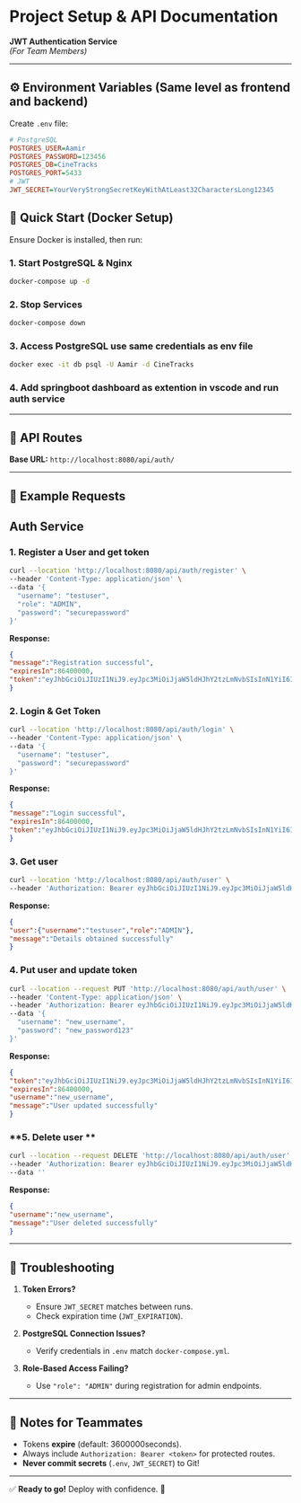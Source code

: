 # **Project Setup & API Documentation**  
**JWT Authentication Service**  
*(For Team Members)*  

---

## **⚙️ Environment Variables (Same level as frontend and backend)**  
Create `.env` file:  
```ini
# PostgreSQL
POSTGRES_USER=Aamir
POSTGRES_PASSWORD=123456
POSTGRES_DB=CineTracks
POSTGRES_PORT=5433
# JWT
JWT_SECRET=YourVeryStrongSecretKeyWithAtLeast32CharactersLong12345
``` 
## **🚀 Quick Start (Docker Setup)**  
Ensure Docker is installed, then run:  

### **1. Start PostgreSQL & Nginx**  
```bash
docker-compose up -d
```  

### **2. Stop Services**  
```bash
docker-compose down
```  

### **3. Access PostgreSQL use same credentials as env file**  
```bash
docker exec -it db psql -U Aamir -d CineTracks
```  

### **4. Add springboot dashboard as extention in vscode and run auth service**  

---

## **🔐 API Routes**  
**Base URL:** `http://localhost:8080/api/auth/`  


---

## **📝 Example Requests**  

## Auth Service

### **1. Register a User and get token**  
```bash
curl --location 'http://localhost:8080/api/auth/register' \
--header 'Content-Type: application/json' \
--data '{
  "username": "testuser",
  "role": "ADMIN",
  "password": "securepassword"
}'
```  

**Response:**  
```json
{
"message":"Registration successful",
"expiresIn":86400000,
"token":"eyJhbGciOiJIUzI1NiJ9.eyJpc3MiOiJjaW5ldHJhY2tzLmNvbSIsInN1YiI6InRlc3R1c2VyIiwiaWF0IjoxNzQzMDk2NjQwLCJleHAiOjE3NDMxODMwNDB9.Too0j6MqDD5U9INXJCv9tsNKM7aBKyqyRZspJIQxjKM"
}
```  

### **2. Login & Get Token**  
```bash
curl --location 'http://localhost:8080/api/auth/login' \
--header 'Content-Type: application/json' \
--data '{
  "username": "testuser",
  "password": "securepassword"
}'
```  
**Response:**  
```json
{
"message":"Login successful",
"expiresIn":86400000,
"token":"eyJhbGciOiJIUzI1NiJ9.eyJpc3MiOiJjaW5ldHJhY2tzLmNvbSIsInN1YiI6InRlc3R1c2VyIiwiaWF0IjoxNzQzMDk2NjQ3LCJleHAiOjE3NDMxODMwNDd9.hYddyAkDOp0PVTNGSkKq-e6JMJW2EDqTLEtRW0K9WPI"
}
```  

### **3. Get user**  
```bash
curl --location 'http://localhost:8080/api/auth/user' \
--header 'Authorization: Bearer eyJhbGciOiJIUzI1NiJ9.eyJpc3MiOiJjaW5ldHJhY2tzLmNvbSIsInN1YiI6InRlc3R1c2VyIiwiaWF0IjoxNzQzMDk2NjQ3LCJleHAiOjE3NDMxODMwNDd9.hYddyAkDOp0PVTNGSkKq-e6JMJW2EDqTLEtRW0K9WPI'
```  

**Response:**  
```json
{
"user":{"username":"testuser","role":"ADMIN"},
"message":"Details obtained successfully"
}
```  

### **4. Put user and update token**  
```bash
curl --location --request PUT 'http://localhost:8080/api/auth/user' \
--header 'Content-Type: application/json' \
--header 'Authorization: Bearer eyJhbGciOiJIUzI1NiJ9.eyJpc3MiOiJjaW5ldHJhY2tzLmNvbSIsInN1YiI6InRlc3R1c2VyIiwiaWF0IjoxNzQzMDk2NjQ3LCJleHAiOjE3NDMxODMwNDd9.hYddyAkDOp0PVTNGSkKq-e6JMJW2EDqTLEtRW0K9WPI' \
--data '{
  "username": "new_username",
  "password": "new_password123"
}'
```  

**Response:**  
```json
{
"token":"eyJhbGciOiJIUzI1NiJ9.eyJpc3MiOiJjaW5ldHJhY2tzLmNvbSIsInN1YiI6Im5ld191c2VybmFtZSIsImlhdCI6MTc0MzA5NjY1NCwiZXhwIjoxNzQzMTgzMDU0fQ.Whi2AIl36vZzkQ5VcSRLvQ6b1pRMaYzpLJiEYmcwpxI",
"expiresIn":86400000,
"username":"new_username",
"message":"User updated successfully"
}
```

### **5. Delete user **  
```bash
curl --location --request DELETE 'http://localhost:8080/api/auth/user' \
--header 'Authorization: Bearer eyJhbGciOiJIUzI1NiJ9.eyJpc3MiOiJjaW5ldHJhY2tzLmNvbSIsInN1YiI6Im5ld191c2VybmFtZSIsImlhdCI6MTc0MzA5NjY1NCwiZXhwIjoxNzQzMTgzMDU0fQ.Whi2AIl36vZzkQ5VcSRLvQ6b1pRMaYzpLJiEYmcwpxI' \
--data ''
```  

**Response:**  
```json
{
"username":"new_username",
"message":"User deleted successfully"
}
```
 
---

## **🔧 Troubleshooting**  
1. **Token Errors?**  
   - Ensure `JWT_SECRET` matches between runs.  
   - Check expiration time (`JWT_EXPIRATION`).  

2. **PostgreSQL Connection Issues?**  
   - Verify credentials in `.env` match `docker-compose.yml`.  

3. **Role-Based Access Failing?**  
   - Use `"role": "ADMIN"` during registration for admin endpoints.  

---

## **📌 Notes for Teammates**  
- Tokens **expire** (default: 3600000seconds).  
- Always include `Authorization: Bearer <token>` for protected routes.  
- **Never commit secrets** (`.env`, `JWT_SECRET`) to Git!  

--- 

✅ **Ready to go!** Deploy with confidence. 🚀